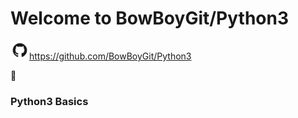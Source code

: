 # Welcome to BowBoyGit/Python3

<img src="images/GitHub-Mark.png" width=30>https://github.com/BowBoyGit/Python3


:snake:
### Python3 Basics







<!-- [GitHub](http://github.com) -->
<!-- <img src="images/pylogo.png" width=100>
![](images/pylogo.png) -->
<!-- As Grace Hopper said:
> I’ve always been more interested
> in the future than in the past. -->












